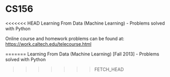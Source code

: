 CS156
=====

<<<<<<< HEAD
Learning From Data (Machine Learning) - Problems solved with Python

Online course and homework problems can be found at:
https://work.caltech.edu/telecourse.html

=======
Learning From Data (Machine Learning) [Fall 2013] - Problems solved with Python
>>>>>>> FETCH_HEAD
